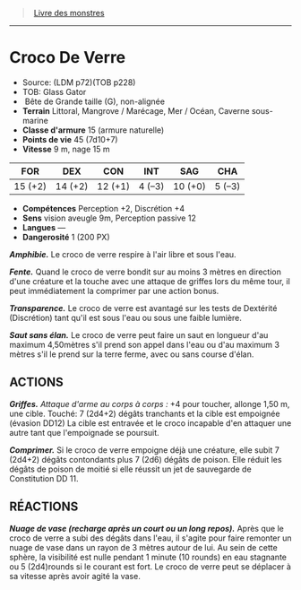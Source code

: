 ﻿> [Livre des monstres](tome_of_beasts.md)

---

# Croco De Verre

- Source: (LDM p72)(TOB p228)
- TOB: Glass Gator
-  Bête de Grande taille (G), non-alignée
- **Terrain** Littoral, Mangrove / Marécage, Mer / Océan, Caverne sous-marine
- **Classe d'armure** 15 (armure naturelle)
- **Points de vie** 45 (7d10+7)
- **Vitesse** 9 m, nage 15 m

|FOR|DEX|CON|INT|SAG|CHA|
|---|---|---|---|---|---|
|15 (+2)|14 (+2)|12 (+1)|4 (–3)|10 (+0)|5 (–3)|

- **Compétences** Perception +2, Discrétion +4
- **Sens** vision aveugle 9m, Perception passive 12
- **Langues** —
- **Dangerosité** 1 (200 PX)

**_Amphibie._** Le croco de verre respire à l'air libre et sous l'eau.

**_Fente._** Quand le croco de verre bondit sur au moins 3 mètres en direction d'une créature et la touche avec une attaque de griffes lors du même tour, il peut immédiatement la comprimer par une action bonus.

**_Transparence._** Le croco de verre est avantagé sur les tests de Dextérité (Discrétion) tant qu'il est sous l'eau ou sous une faible lumière.

**_Saut sans élan._** Le croco de verre peut faire un saut en longueur d'au maximum 4,50mètres s'il prend son appel dans l'eau ou d'au maximum 3 mètres s'il le prend sur la terre ferme, avec ou sans course d'élan.

## ACTIONS

**_Griffes._** _Attaque d'arme au corps à corps :_ +4 pour toucher, allonge 1,50 m, une cible. Touché: 7 (2d4+2) dégâts tranchants et la cible est empoignée (évasion DD12) La cible est entravée et le croco incapable d'en attaquer une autre tant que l'empoignade se poursuit.

**_Comprimer._** Si le croco de verre empoigne déjà une créature, elle subit 7 (2d4+2) dégâts contondants plus 7 (2d6) dégâts de poison. Elle réduit les dégâts de poison de moitié si elle réussit un jet de sauvegarde de Constitution DD 11.

## RÉACTIONS

**_Nuage de vase (recharge après un court ou un long repos)._** Après que le croco de verre a subi des dégâts dans l'eau, il s'agite pour faire remonter un nuage de vase dans un rayon de 3 mètres autour de lui. Au sein de cette sphère, la visibilité est nulle pendant 1 minute (10 rounds) en eau stagnante ou 5 (2d4)rounds si le courant est fort. Le croco de verre peut se déplacer à sa vitesse après avoir agité la vase.

